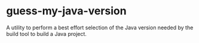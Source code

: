 # guess-my-java-version
A utility to perform a best effort selection of the Java version needed by the build tool to build a Java project.
